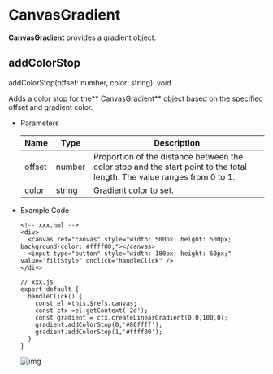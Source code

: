 # CanvasGradient

**CanvasGradient** provides a gradient object.

## addColorStop

addColorStop(offset: number, color: string): void

Adds a color stop for the** CanvasGradient** object based on the specified offset and gradient color.

- Parameters

  

  | Name   | Type   | Description                                                  |
  | ------ | ------ | ------------------------------------------------------------ |
  | offset | number | Proportion of the distance between the color stop and the start point to the total length. The value ranges from 0 to 1. |
  | color  | string | Gradient color to set.                                       |

- Example Code

  ```
  <!-- xxx.hml -->
  <div>
    <canvas ref="canvas" style="width: 500px; height: 500px; background-color: #ffff00;"></canvas>
    <input type="button" style="width: 180px; height: 60px;" value="fillStyle" onclick="handleClick" />
  </div>
  ```

  ```
  // xxx.js
  export default {
    handleClick() {
      const el =this.$refs.canvas;
      const ctx =el.getContext('2d');
      const gradient = ctx.createLinearGradient(0,0,100,0);
      gradient.addColorStop(0,'#00ffff');
      gradient.addColorStop(1,'#ffff00');
    }
  }
  ```

  ![img](figures/en-us_image_0000001152610806.png)